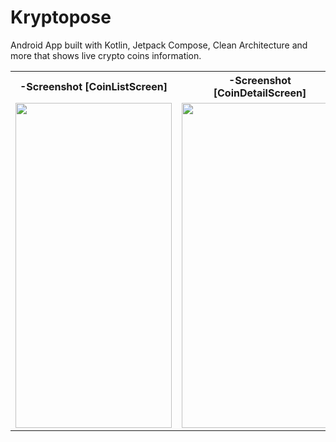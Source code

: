# Kryptopose
Android App built with Kotlin, Jetpack Compose, Clean Architecture and more that shows live crypto coins information. 

<table>
<tr>
  <th>-Screenshot [CoinListScreen]</th>
  <th>-Screenshot [CoinDetailScreen]</th>
 </tr>
  <tr>
    <td><img src="https://user-images.githubusercontent.com/44189905/209913210-da03f371-abe2-4e9f-8853-0927e0936719.png" width="250" height="520"></td>
    <td><img src="https://user-images.githubusercontent.com/44189905/209913340-b97c488a-c456-4b7f-b365-514d091c3df4.png" width="250" height="520"></td>
  </tr>
</table>
